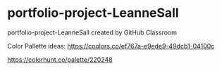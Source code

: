 # portfolio-project-LeanneSall
portfolio-project-LeanneSall created by GitHub Classroom


Color Pallette ideas:
https://coolors.co/ef767a-e9ede9-49dcb1-04100c

https://colorhunt.co/palette/220248
